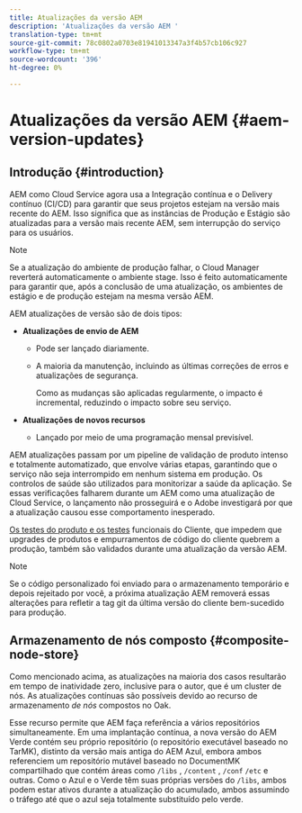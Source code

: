 ```yaml
---
title: Atualizações da versão AEM
description: 'Atualizações da versão AEM '
translation-type: tm+mt
source-git-commit: 78c0802a0703e81941013347a3f4b57cb106c927
workflow-type: tm+mt
source-wordcount: '396'
ht-degree: 0%

---
```



# Atualizações da versão AEM {#aem-version-updates}

## Introdução {#introduction}

AEM como Cloud Service agora usa a Integração contínua e o Delivery contínuo (CI/CD) para garantir que seus projetos estejam na versão mais recente do AEM. Isso significa que as instâncias de Produção e Estágio são atualizadas para a versão mais recente AEM, sem interrupção do serviço para os usuários.

>[!NOTE]
>Se a atualização do ambiente de produção falhar, o Cloud Manager reverterá automaticamente o ambiente stage. Isso é feito automaticamente para garantir que, após a conclusão de uma atualização, os ambientes de estágio e de produção estejam na mesma versão AEM.

AEM atualizações de versão são de dois tipos:

* **Atualizações de envio de AEM**

   * Pode ser lançado diariamente.

   * A maioria da manutenção, incluindo as últimas correções de erros e atualizações de segurança.

      Como as mudanças são aplicadas regularmente, o impacto é incremental, reduzindo o impacto sobre seu serviço.

* **Atualizações de novos recursos**

   * Lançado por meio de uma programação mensal previsível.

AEM atualizações passam por um pipeline de validação de produto intenso e totalmente automatizado, que envolve várias etapas, garantindo que o serviço não seja interrompido em nenhum sistema em produção. Os controlos de saúde são utilizados para monitorizar a saúde da aplicação. Se essas verificações falharem durante um AEM como uma atualização de Cloud Service, o lançamento não prosseguirá e o Adobe investigará por que a atualização causou esse comportamento inesperado.

[Os testes do produto e os testes](https://docs.adobe.com/content/help/en/experience-manager-cloud-service/implementing/developing/understand-test-results.html#functional-testing) funcionais do Cliente, que impedem que upgrades de produtos e empurramentos de código do cliente quebrem a produção, também são validados durante uma atualização da versão AEM.

>[!NOTE]
>
>Se o código personalizado foi enviado para o armazenamento temporário e depois rejeitado por você, a próxima atualização AEM removerá essas alterações para refletir a tag git da última versão do cliente bem-sucedido para produção.

## Armazenamento de nós composto {#composite-node-store}

Como mencionado acima, as atualizações na maioria dos casos resultarão em tempo de inatividade zero, inclusive para o autor, que é um cluster de nós. As atualizações contínuas são possíveis devido ao recurso de armazenamento *de nós* compostos no Oak.

Esse recurso permite que AEM faça referência a vários repositórios simultaneamente. Em uma implantação contínua, a nova versão do AEM Verde contém seu próprio repositório (o repositório executável baseado no TarMK), distinto da versão mais antiga do AEM Azul, embora ambos referenciem um repositório mutável baseado no DocumentMK compartilhado que contém áreas como `/libs` , `/content` , `/conf` `/etc` e outras. Como o Azul e o Verde têm suas próprias versões do `/libs`, ambos podem estar ativos durante a atualização do acumulado, ambos assumindo o tráfego até que o azul seja totalmente substituído pelo verde.

